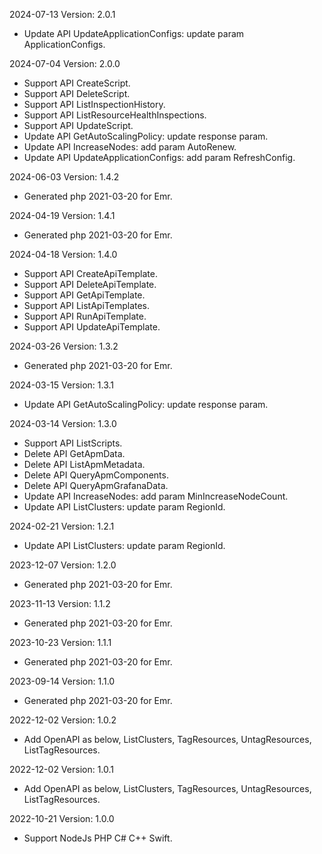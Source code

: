 2024-07-13 Version: 2.0.1
- Update API UpdateApplicationConfigs: update param ApplicationConfigs.


2024-07-04 Version: 2.0.0
- Support API CreateScript.
- Support API DeleteScript.
- Support API ListInspectionHistory.
- Support API ListResourceHealthInspections.
- Support API UpdateScript.
- Update API GetAutoScalingPolicy: update response param.
- Update API IncreaseNodes: add param AutoRenew.
- Update API UpdateApplicationConfigs: add param RefreshConfig.


2024-06-03 Version: 1.4.2
- Generated php 2021-03-20 for Emr.

2024-04-19 Version: 1.4.1
- Generated php 2021-03-20 for Emr.

2024-04-18 Version: 1.4.0
- Support API CreateApiTemplate.
- Support API DeleteApiTemplate.
- Support API GetApiTemplate.
- Support API ListApiTemplates.
- Support API RunApiTemplate.
- Support API UpdateApiTemplate.


2024-03-26 Version: 1.3.2
- Generated php 2021-03-20 for Emr.

2024-03-15 Version: 1.3.1
- Update API GetAutoScalingPolicy: update response param.


2024-03-14 Version: 1.3.0
- Support API ListScripts.
- Delete API GetApmData.
- Delete API ListApmMetadata.
- Delete API QueryApmComponents.
- Delete API QueryApmGrafanaData.
- Update API IncreaseNodes: add param MinIncreaseNodeCount.
- Update API ListClusters: update param RegionId.


2024-02-21 Version: 1.2.1
- Update API ListClusters: update param RegionId.


2023-12-07 Version: 1.2.0
- Generated php 2021-03-20 for Emr.

2023-11-13 Version: 1.1.2
- Generated php 2021-03-20 for Emr.

2023-10-23 Version: 1.1.1
- Generated php 2021-03-20 for Emr.

2023-09-14 Version: 1.1.0
- Generated php 2021-03-20 for Emr.

2022-12-02 Version: 1.0.2
- Add OpenAPI as below, ListClusters, TagResources, UntagResources, ListTagResources.

2022-12-02 Version: 1.0.1
- Add OpenAPI as below, ListClusters, TagResources, UntagResources, ListTagResources.

2022-10-21 Version: 1.0.0
- Support NodeJs PHP C# C++ Swift.

